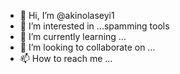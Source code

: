 - 👋 Hi, I’m @akinolaseyi1
- 👀 I’m interested in ...spamming tools
- 🌱 I’m currently learning ...
- 💞️ I’m looking to collaborate on ...
- 📫 How to reach me ...

<!---
akinolaseyi1/akinolaseyi1 is a ✨ special ✨ repository because its `README.md` (this file) appears on your GitHub profile.
You can click the Preview link to take a look at your changes.
--->
